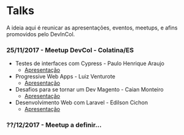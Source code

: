 # Talks
A ideia aqui é reunicar as apresentações, eventos, meetups, e afins promovidos pelo DevInCol.

### 25/11/2017 - Meetup DevCol - Colatina/ES
 * Testes de interfaces com Cypress - Paulo Henrique Araujo
	* [Apresentação](http://slides.com/paulohenrique-8/testes-de-interfaces-web-com-cypress)
 * Progressive Web Apps - Luiz Venturote
	* [Apresentação](https://speakerdeck.com/luizventurote/progressive-web-apps-and-magento-2-meet-magento-brazil)
 * Desafios para se tornar um Dev Magento - Caian Monteiro
	* [Apresentação](http://prezi.com/eth0xbcobenz/?utm_campaign=share&utm_medium=copy)
 * Desenvolvimento Web com Laravel - Edilson Cichon
	* [Apresentação](https://docs.google.com/presentation/d/1ydOTysY16J6zPqcwX4egGwibjc8VkC46LKk4o-awwwA/edit?usp=sharing)

### ??/12/2017 - Meetup a definir...
